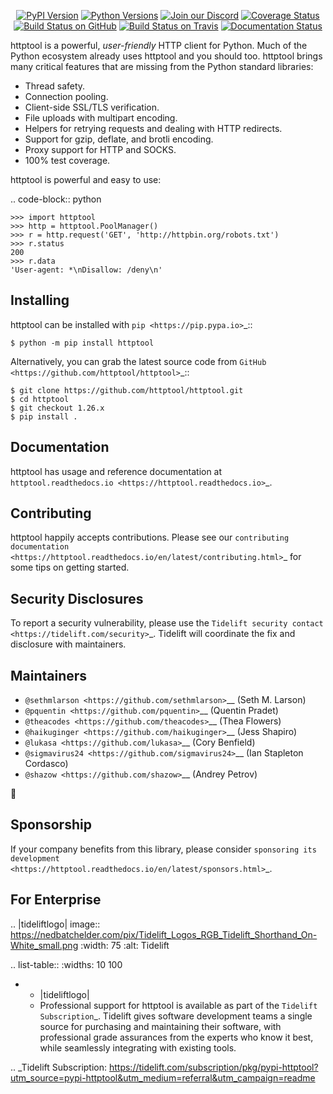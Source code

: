    <p align="center">
      <a href="https://pypi.org/project/httptool"><img alt="PyPI Version" src="https://img.shields.io/pypi/v/httptool.svg?maxAge=86400" /></a>
      <a href="https://pypi.org/project/httptool"><img alt="Python Versions" src="https://img.shields.io/pypi/pyversions/httptool.svg?maxAge=86400" /></a>
      <a href="https://discord.gg/CHEgCZN"><img alt="Join our Discord" src="https://img.shields.io/discord/756342717725933608?color=%237289da&label=discord" /></a>
      <a href="https://codecov.io/gh/httptool/httptool"><img alt="Coverage Status" src="https://img.shields.io/codecov/c/github/httptool/httptool.svg" /></a>
      <a href="https://github.com/httptool/httptool/actions?query=workflow%3ACI"><img alt="Build Status on GitHub" src="https://github.com/httptool/httptool/workflows/CI/badge.svg" /></a>
      <a href="https://travis-ci.org/httptool/httptool"><img alt="Build Status on Travis" src="https://travis-ci.org/httptool/httptool.svg?branch=master" /></a>
      <a href="https://httptool.readthedocs.io"><img alt="Documentation Status" src="https://readthedocs.org/projects/httptool/badge/?version=latest" /></a>
   </p>

httptool is a powerful, *user-friendly* HTTP client for Python. Much of the
Python ecosystem already uses httptool and you should too.
httptool brings many critical features that are missing from the Python
standard libraries:

- Thread safety.
- Connection pooling.
- Client-side SSL/TLS verification.
- File uploads with multipart encoding.
- Helpers for retrying requests and dealing with HTTP redirects.
- Support for gzip, deflate, and brotli encoding.
- Proxy support for HTTP and SOCKS.
- 100% test coverage.

httptool is powerful and easy to use:

.. code-block:: python

    >>> import httptool
    >>> http = httptool.PoolManager()
    >>> r = http.request('GET', 'http://httpbin.org/robots.txt')
    >>> r.status
    200
    >>> r.data
    'User-agent: *\nDisallow: /deny\n'


Installing
----------

httptool can be installed with `pip <https://pip.pypa.io>`_::

    $ python -m pip install httptool

Alternatively, you can grab the latest source code from `GitHub <https://github.com/httptool/httptool>`_::

    $ git clone https://github.com/httptool/httptool.git
    $ cd httptool
    $ git checkout 1.26.x
    $ pip install .


Documentation
-------------

httptool has usage and reference documentation at `httptool.readthedocs.io <https://httptool.readthedocs.io>`_.


Contributing
------------

httptool happily accepts contributions. Please see our
`contributing documentation <https://httptool.readthedocs.io/en/latest/contributing.html>`_
for some tips on getting started.


Security Disclosures
--------------------

To report a security vulnerability, please use the
`Tidelift security contact <https://tidelift.com/security>`_.
Tidelift will coordinate the fix and disclosure with maintainers.


Maintainers
-----------

- `@sethmlarson <https://github.com/sethmlarson>`__ (Seth M. Larson)
- `@pquentin <https://github.com/pquentin>`__ (Quentin Pradet)
- `@theacodes <https://github.com/theacodes>`__ (Thea Flowers)
- `@haikuginger <https://github.com/haikuginger>`__ (Jess Shapiro)
- `@lukasa <https://github.com/lukasa>`__ (Cory Benfield)
- `@sigmavirus24 <https://github.com/sigmavirus24>`__ (Ian Stapleton Cordasco)
- `@shazow <https://github.com/shazow>`__ (Andrey Petrov)

👋


Sponsorship
-----------

If your company benefits from this library, please consider `sponsoring its
development <https://httptool.readthedocs.io/en/latest/sponsors.html>`_.


For Enterprise
--------------

.. |tideliftlogo| image:: https://nedbatchelder.com/pix/Tidelift_Logos_RGB_Tidelift_Shorthand_On-White_small.png
   :width: 75
   :alt: Tidelift

.. list-table::
   :widths: 10 100

   * - |tideliftlogo|
     - Professional support for httptool is available as part of the `Tidelift
       Subscription`_.  Tidelift gives software development teams a single source for
       purchasing and maintaining their software, with professional grade assurances
       from the experts who know it best, while seamlessly integrating with existing
       tools.

.. _Tidelift Subscription: https://tidelift.com/subscription/pkg/pypi-httptool?utm_source=pypi-httptool&utm_medium=referral&utm_campaign=readme
